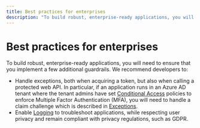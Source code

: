 ```yaml
---
title: Best practices for enterprises
description: "To build robust, enterprise-ready applications, you will need to follow some of the best patterns and practices in using MSAL Java."
---
```


# Best practices for enterprises

To build robust, enterprise-ready applications, you will need to ensure that you implement a few additional guardrails. We recommend developers to:

- Handle exceptions, both when acquiring a token, but also when calling a protected web API. In particular, if an application runs in an Azure AD tenant where the tenant admins have set [Conditional Access](/azure/active-directory/conditional-access/overview) policies to enforce Multiple Factor Authentication (MFA), you will need to handle a claim challenge which is described in [Exceptions](./exceptions.md).
- Enable [Logging](/azure/active-directory/develop/msal-logging?tabs=java) to troubleshoot applications, while respecting user privacy and remain compliant with privacy regulations, such as GDPR.
